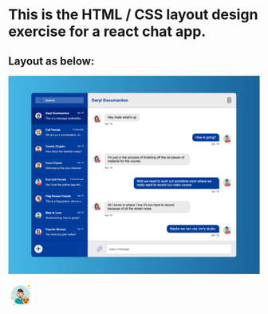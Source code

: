 # This is the HTML / CSS layout design exercise for a react chat app.

## Layout as below:

![Image description](layout-demo/design.png)

![Image description](images/profiles/icons8-male-in-love-50.png)